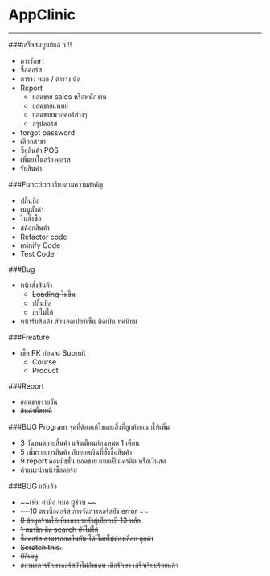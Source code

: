 # AppClinic
----------------------
###เสร็จสมบูนย์แล้ ว !!
- การรักษา
- ซื้อคอร์ส
- ตาราง หมอ / ตาราง นัด
- Report
    - ยอดขาย sales หรือพนักงาน
    - ยอดขายแพทย์
    - ยอดขายพวกคอร์ต่างๆ
    - สรุปคอร์ส
- forgot password
- เลือกสาขา
- ซือสินค้า POS
- เพิ่มยาในสร้างคอรส
- รับสินค้า

###Function เรียงตามความสำคัญ
- ปลิ้นบิล
- เมนูตั้งค่า
- ใบสั่งซื้อ
- สต้อกสินค้า
- Refactor code
- minify Code
- Test Code


###Bug
+ หน้าสั่งสินค้า
    + ~~Loading ไม่ขึ้น~~
    + ปลิ้นบิล
    + ลบไม่ได้
+ หน้ารับสินค้า ส่วนลดเปอร์เซ็น ติดเป้น ทศนิยม

###Freature
+ เช็ค PK ก่อนจะ Submit
    - Course
    - Product

###Report
+ ยอดขายรายวัน
+ ~~สินค้าที่ขายดี~~

###BUG Program จุดที่ต้องแก้ไขและสิ่งที่ลูกค้าขอมาให้เพิ่ม
+ 3 วันหมดอายุสิ้นค้า แจ้งเตือนก่อนหมด 1 เดือน
+ 5 เพิ่มรายการสินค้า กับยอดเงินที่สั่งซื้อสินค้า
+ 9 report คอมมิชชั่น ยอดขาย แยกเป็นเครดิต หรือเงินสด
+ ค่าแนะนำหน้าซื้อคอร์ส


###BUG แก้แล้ว 
+  ~~เพิ่ม ค่ามือ หมอ ผู้ช่วบ  ~~
+  ~~10 ตรงซื้อคอร์ส การจัดการคอร์สยัง error ~~
+ ~~8 ข้อมูลร้านให้เพิ่มเลขประตัวผู้เสียภาษี 13 หลัก~~
+ ~~1 สมาชิก ติด search ยังไม่ได้~~
+ ~~ซื้อคอร์ส สามารถกดยืนยัน ได้ โดยไม่ต้องเลือก ลูกค้า~~
+ ~~Scratch this.~~
+ ~~บัก้เมนู~~
+ ~~สถานะการรักษาคอร์สยังไม่อัพเดท เมื่อรักษา เสร็จเรียบร้อยแล้ว~~
